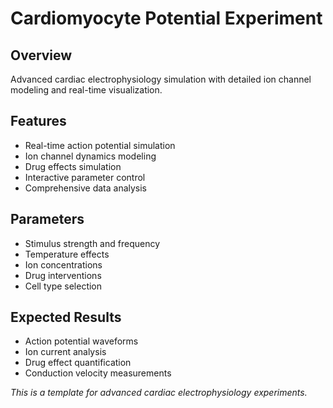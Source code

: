 # Cardiomyocyte Potential Experiment

## Overview
Advanced cardiac electrophysiology simulation with detailed ion channel modeling and real-time visualization.

## Features
- Real-time action potential simulation
- Ion channel dynamics modeling
- Drug effects simulation
- Interactive parameter control
- Comprehensive data analysis

## Parameters
- Stimulus strength and frequency
- Temperature effects
- Ion concentrations
- Drug interventions
- Cell type selection

## Expected Results
- Action potential waveforms
- Ion current analysis
- Drug effect quantification
- Conduction velocity measurements

*This is a template for advanced cardiac electrophysiology experiments.* 